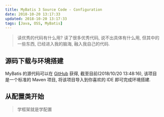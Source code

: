 ```yaml
---
title: MyBatis 3 Source Code - Configuration
date: 2018-10-20 13:17:33
updated: 2018-10-20 13:17:33
tags: [Java, OSS, MyBatis]
---
```


> 读优秀的代码有什么用?
> 读了很多优秀代码, 说不出具体有什么用, 但其中的一些东西, 已经进入我的脑海, 融入我自己的代码.

## 源码下载与环境搭建

MyBatis 的源代码可以在 [GitHub](https://github.com/mybatis/mybatis-3) 获得, 截至目前(2018/10/20 13:48:16), 该项目是一个标准的 Maven 项目, 将该项目导入到你喜欢的 IDE 即可完成环境搭建.

## 从配置类开始

> 学框架就是学配置

